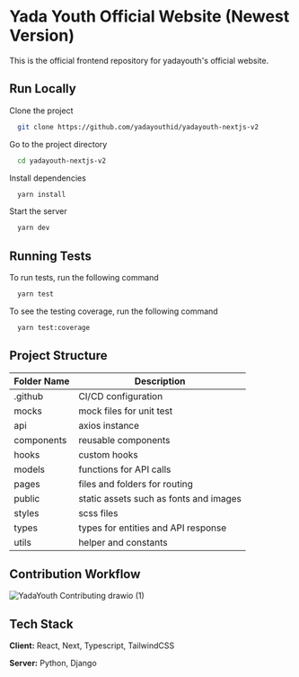 
# Yada Youth Official Website (Newest Version)

This is the official frontend repository for yadayouth's official website.

## Run Locally

Clone the project

```bash
  git clone https://github.com/yadayouthid/yadayouth-nextjs-v2
```

Go to the project directory

```bash
  cd yadayouth-nextjs-v2
```

Install dependencies

```bash
  yarn install
```

Start the server

```bash
  yarn dev
```


## Running Tests

To run tests, run the following command

```bash
  yarn test
```

To see the testing coverage, run the following command

```bash
  yarn test:coverage
```

## Project Structure
| Folder Name | Description                            |
|-------------|----------------------------------------|
| .github     | CI/CD configuration                    |
| mocks       | mock files for unit test               |
| api         | axios instance                         |
| components  | reusable components                    |
| hooks       | custom hooks                           |
| models      | functions for API calls                |
| pages       | files and folders for routing          |
| public      | static assets such as fonts and images |
| styles      | scss files                             |
| types       | types for entities and API response    |
| utils       | helper and constants                   |

## Contribution Workflow
![YadaYouth Contributing drawio (1)](https://user-images.githubusercontent.com/95601279/175853203-f4e76382-c5fa-4a2f-9384-b1c30408bfcb.png)


## Tech Stack

**Client:** React, Next, Typescript, TailwindCSS

**Server:** Python, Django

